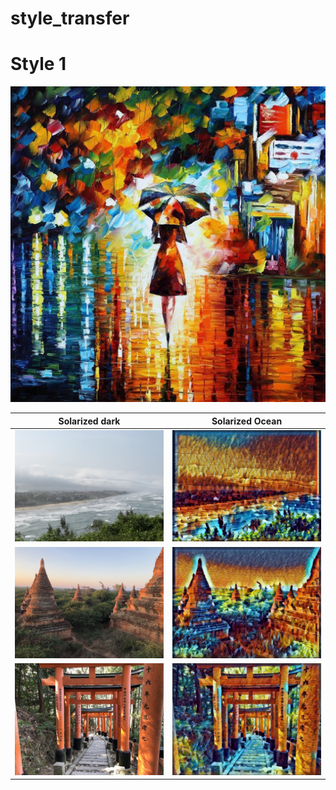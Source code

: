 # style_transfer

# Style 1
![alt text](rain_princess.jpg "Test")

Solarized dark             |  Solarized Ocean
:-------------------------:|:-------------------------:
![](vietnam2.jpg)  |  ![](bvietnam2.jpg)
![](myanmar4.jpg)  |  ![](bmyanmar4.jpg)
![](japan2.jpg)  |  ![](bjapan2.jpg)
